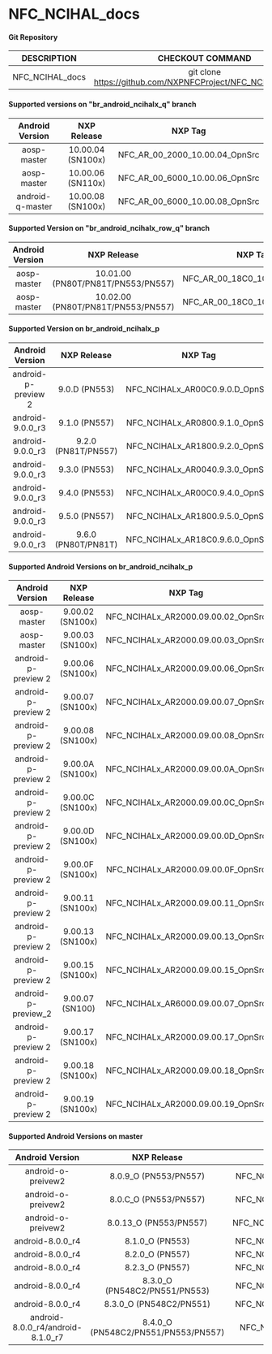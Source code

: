 # NFC_NCIHAL_docs


#### Git Repository

| DESCRIPTION        | CHECKOUT COMMAND          |
| :-------------: |:-------------:| 
| NFC_NCIHAL_docs    |  git clone https://github.com/NXPNFCProject/NFC_NCIHAL_docs.git |

#### Supported versions on "br_android_ncihalx_q" branch

| Android Version        | NXP Release          | NXP Tag  |
| :-------------: |:---------------------:| :-----:|
| aosp-master                |  10.00.04 (SN100x) |  NFC_AR_00_2000_10.00.04_OpnSrc  |
| aosp-master                |  10.00.06 (SN110x) |  NFC_AR_00_6000_10.00.06_OpnSrc  |
| android-q-master              |  10.00.08 (SN100x) |  NFC_AR_00_6000_10.00.08_OpnSrc |
#### Supported Version on "br_android_ncihalx_row_q" branch
| Android Version        | NXP Release          | NXP Tag  |
| :-------------: |:---------------------:| :-----:|
| aosp-master                |  10.01.00 (PN80T/PN81T/PN553/PN557) |  NFC_AR_00_18C0_10.01.00_OpnSrc  |
| aosp-master              |  10.02.00 (PN80T/PN81T/PN553/PN557) |  NFC_AR_00_18C0_10.02.00_OpnSrc |
#### Supported Version on br_android_ncihalx_p
| Android Version        | NXP Release          | NXP Tag  |
| :-------------: |:-------------:| :-----:|
| android-p-preview 2               |  9.0.D (PN553) |  NFC_NCIHALx_AR00C0.9.0.D_OpnSrc |
| android-9.0.0_r3              |  9.1.0 (PN557) |  NFC_NCIHALx_AR0800.9.1.0_OpnSrc |
| android-9.0.0_r3              |  9.2.0 (PN81T/PN557) |  NFC_NCIHALx_AR1800.9.2.0_OpnSrc |
| android-9.0.0_r3              |  9.3.0 (PN553) |  NFC_NCIHALx_AR0040.9.3.0_OpnSrc |
| android-9.0.0_r3              |  9.4.0 (PN553) |  NFC_NCIHALx_AR00C0.9.4.0_OpnSrc |
| android-9.0.0_r3              |  9.5.0 (PN557) |  NFC_NCIHALx_AR1800.9.5.0_OpnSrc |
| android-9.0.0_r3              |  9.6.0 (PN80T/PN81T) |  NFC_NCIHALx_AR18C0.9.6.0_OpnSrc |

#### Supported Android Versions on br_android_ncihalx_p

| Android Version        | NXP Release          | NXP Tag  |
| :-------------: |:-------------:| :-----:|
| aosp-master               |  9.00.02 (SN100x) |  NFC_NCIHALx_AR2000.09.00.02_OpnSrc |
| aosp-master               |  9.00.03 (SN100x) |  NFC_NCIHALx_AR2000.09.00.03_OpnSrc |
| android-p-preview 2               |  9.00.06 (SN100x) |  NFC_NCIHALx_AR2000.09.00.06_OpnSrc |
| android-p-preview 2               |  9.00.07 (SN100x) |  NFC_NCIHALx_AR2000.09.00.07_OpnSrc |
| android-p-preview 2               |  9.00.08 (SN100x) |  NFC_NCIHALx_AR2000.09.00.08_OpnSrc |
| android-p-preview 2               |  9.00.0A (SN100x) |  NFC_NCIHALx_AR2000.09.00.0A_OpnSrc |
| android-p-preview 2               |  9.00.0C (SN100x) |  NFC_NCIHALx_AR2000.09.00.0C_OpnSrc |
| android-p-preview 2               |  9.00.0D (SN100x) |  NFC_NCIHALx_AR2000.09.00.0D_OpnSrc |
| android-p-preview 2               |  9.00.0F (SN100x) |  NFC_NCIHALx_AR2000.09.00.0F_OpnSrc |
| android-p-preview 2               |  9.00.11 (SN100x) |  NFC_NCIHALx_AR2000.09.00.11_OpnSrc |
| android-p-preview 2               |  9.00.13 (SN100x) |  NFC_NCIHALx_AR2000.09.00.13_OpnSrc |
| android-p-preview 2               |  9.00.15 (SN100x) |  NFC_NCIHALx_AR2000.09.00.15_OpnSrc |
| android-p-preview_2              |  9.00.07 (SN100) |  NFC_NCIHALx_AR6000.09.00.07_OpnSrc || android-p-preview_2              |  9.00.07 (SN100) |  NFC_NCIHALx_AR6000.09.00.07_OpnSrc || android-p-preview 2               |  9.00.16 (SN100x) |  NFC_NCIHALx_AR2000.09.00.16_OpnSrc |
| android-p-preview 2               |  9.00.17 (SN100x) |  NFC_NCIHALx_AR2000.09.00.17_OpnSrc |
| android-p-preview 2               |  9.00.18 (SN100x) |  NFC_NCIHALx_AR2000.09.00.18_OpnSrc |
| android-p-preview 2               |  9.00.19 (SN100x) |  NFC_NCIHALx_AR2000.09.00.19_OpnSrc |

#### Supported Android Versions on master

| Android Version        | NXP Release          | NXP Tag  |
| :-------------: |:-------------:| :-----:|
| android-o-preivew2                     |  8.0.9_O (PN553/PN557) |  NFC_NCIHALx_AR1800.8.0.9_O_OpnSrc |
| android-o-preivew2                     |  8.0.C_O (PN553/PN557) |  NFC_NCIHALx_AR1800.8.0.C_O_OpnSrc |
| android-o-preivew2                     |  8.0.13_O (PN553/PN557) |  NFC_NCIHALx_AR18C0.8.0.13_O_OpnSrc |
| android-8.0.0_r4               |  8.1.0_O (PN553) |  NFC_NCIHALx_AR00C0.8.1.0_O_OpnSrc |
| android-8.0.0_r4               |  8.2.0_O (PN557) |  NFC_NCIHALx_AR18C0.8.2.0_O_OpnSrc |
| android-8.0.0_r4               |  8.2.3_O (PN557) |  NFC_NCIHALx_AR18C0.8.2.3_O_OpnSrc |
| android-8.0.0_r4               |  8.3.0_O (PN548C2/PN551/PN553) |  NFC_NCIHALx_AR0054.8.3.0_O_OpnSrc |
| android-8.0.0_r4               |  8.3.0_O (PN548C2/PN551) | NFC_NCIHALx_AR003C.8.3.0_O_OpnSrc  |
| android-8.0.0_r4/android-8.1.0_r7              |  8.4.0_O (PN548C2/PN551/PN553/PN557) |  NFC_NCIHALx_AR00C0.8.4.0_OpnSrc |


